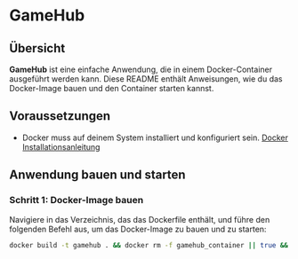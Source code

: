 # GameHub

## Übersicht
**GameHub** ist eine einfache Anwendung, die in einem Docker-Container ausgeführt werden kann. Diese README enthält Anweisungen, wie du das Docker-Image bauen und den Container starten kannst.

## Voraussetzungen
- Docker muss auf deinem System installiert und konfiguriert sein. [Docker Installationsanleitung](https://docs.docker.com/get-docker/)

## Anwendung bauen und starten

### Schritt 1: Docker-Image bauen
Navigiere in das Verzeichnis, das das Dockerfile enthält, und führe den folgenden Befehl aus, um das Docker-Image zu bauen und zu starten:
```sh
docker build -t gamehub . && docker rm -f gamehub_container || true && docker run --name gamehub_container -d -p 3000:3000 gamehub
